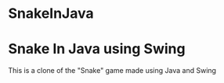 # SnakeInJava
<h1>Snake In Java using Swing</h1>


<p>This is a clone of the "Snake" game made using Java and Swing </p>


